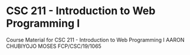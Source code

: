 # CSC 211 - Introduction to Web Programming I
Course Material for CSC 211 - Introduction to Web Programming I
AARON CHUBIYOJO MOSES
FCP/CSC/19/1065
